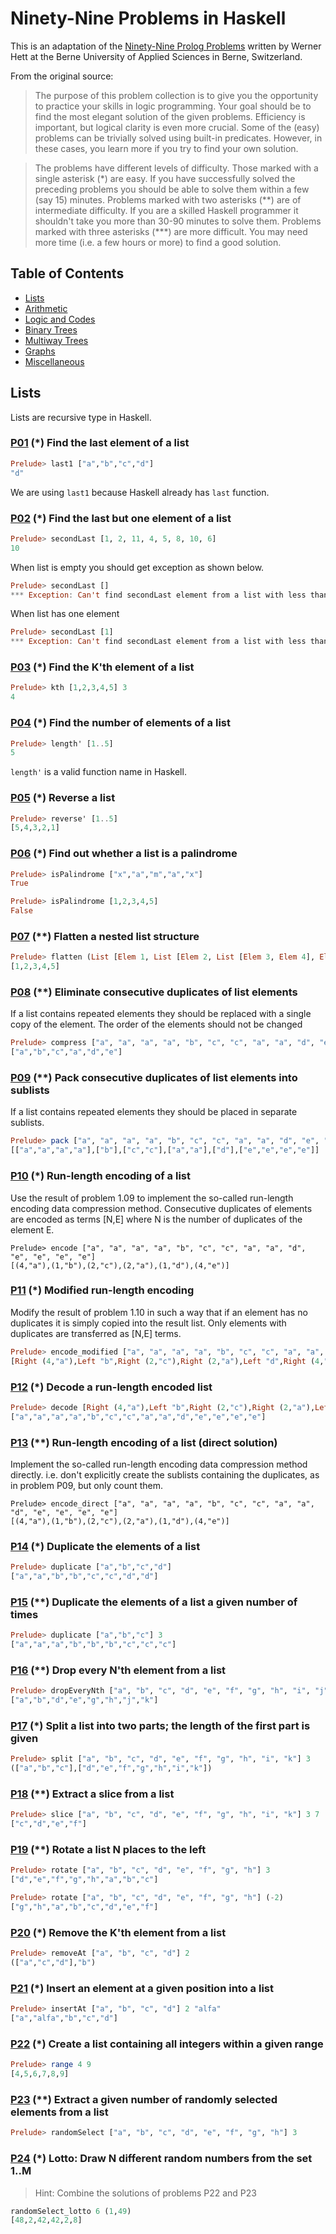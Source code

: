 # Ninety-Nine Problems in Haskell

This is an adaptation of the [Ninety-Nine Prolog Problems](https://sites.google.com/site/prologsite/prolog-problems) written by Werner Hett at the Berne University of Applied Sciences in Berne, Switzerland.

From the original source:

> The purpose of this problem collection is to give you the opportunity to practice your skills in logic programming. Your goal should be to find the most elegant solution of the given problems. Efficiency is important, but logical clarity is even more crucial. Some of the (easy) problems can be trivially solved using built-in predicates. However, in these cases, you learn more if you try to find your own solution.

> The problems have different levels of difficulty. Those marked with a single asterisk (\*) are easy. If you have successfully solved the preceding problems you should be able to solve them within a few (say 15) minutes. Problems marked with two asterisks (\*\*) are of intermediate difficulty. If you are a skilled Haskell programmer it shouldn't take you more than 30-90 minutes to solve them. Problems marked with three asterisks (\*\*\*) are more difficult. You may need more time (i.e. a few hours or more) to find a good solution.

## Table of Contents

* [Lists](#lists)
* [Arithmetic](#arithmetic)
* [Logic and Codes](#logic-and-codes)
* [Binary Trees](#binary-trees)
* [Multiway Trees](#multiway-trees)
* [Graphs](#graphs)
* [Miscellaneous](#miscellaneous)

## Lists

Lists are recursive type in Haskell.

### [P01](https://github.com/shekhargulati/99-problems/blob/master/haskell/lists/P01.hs) **(*) Find the last element of a list**

```haskell
Prelude> last1 ["a","b","c","d"]
"d"
```

We are using `last1` because Haskell already has `last` function.

### [P02](https://github.com/shekhargulati/99-problems/blob/master/haskell/lists/P02.hs) **(*) Find the last but one element of a list**

```haskell
Prelude> secondLast [1, 2, 11, 4, 5, 8, 10, 6]
10
```

When list is empty you should get exception as shown below.

```haskell
Prelude> secondLast []
*** Exception: Can't find secondLast element from a list with less than 2 elements
```

When list has one element

```haskell
Prelude> secondLast [1]
*** Exception: Can't find secondLast element from a list with less than 2 elements
```

### [P03](https://github.com/shekhargulati/99-problems/blob/master/haskell/lists/P03.hs) **(*) Find the K'th element of a list**

```haskell
Prelude> kth [1,2,3,4,5] 3
4
```

### [P04](https://github.com/shekhargulati/99-problems/blob/master/haskell/lists/P04.hs) **(*) Find the number of elements of a list**

```haskell
Prelude> length' [1..5]
5
```

`length'` is a valid function name in Haskell.

### [P05](https://github.com/shekhargulati/99-problems/blob/master/haskell/lists/P05.hs) **(*) Reverse a list**

```haskell
Prelude> reverse' [1..5]
[5,4,3,2,1]
```
### [P06](https://github.com/shekhargulati/99-problems/blob/master/haskell/lists/P06.hs) **(*) Find out whether a list is a palindrome**

```haskell
Prelude> isPalindrome ["x","a","m","a","x"]
True

Prelude> isPalindrome [1,2,3,4,5]
False
```

### [P07](https://github.com/shekhargulati/99-problems/blob/master/haskell/lists/P07.hs) **(\*\*) Flatten a nested list structure**

```haskell
Prelude> flatten (List [Elem 1, List [Elem 2, List [Elem 3, Elem 4], Elem 5]])
[1,2,3,4,5]
```

### [P08](https://github.com/shekhargulati/99-problems/blob/master/haskell/lists/P08.hs) **(\*\*) Eliminate consecutive duplicates of list elements**

If a list contains repeated elements they should be replaced with a single copy of the element. The order of the elements should not be changed

```haskell
Prelude> compress ["a", "a", "a", "a", "b", "c", "c", "a", "a", "d", "e", "e", "e", "e"]
["a","b","c","a","d","e"]
```

### [P09](https://github.com/shekhargulati/99-problems/blob/master/haskell/lists/P09.hs) **(\*\*) Pack consecutive duplicates of list elements into sublists**

If a list contains repeated elements they should be placed in separate sublists.

```haskell
Prelude> pack ["a", "a", "a", "a", "b", "c", "c", "a", "a", "d", "e", "e", "e", "e"]
[["a","a","a","a"],["b"],["c","c"],["a","a"],["d"],["e","e","e","e"]]
```

### [P10](https://github.com/shekhargulati/99-problems/blob/master/haskell/lists/P10.hs) **(*) Run-length encoding of a list**

Use the result of problem 1.09 to implement the so-called run-length encoding data compression method. Consecutive duplicates of elements are encoded as terms [N,E] where N is the number of duplicates of the element E.

```
Prelude> encode ["a", "a", "a", "a", "b", "c", "c", "a", "a", "d", "e", "e", "e", "e"]
[(4,"a"),(1,"b"),(2,"c"),(2,"a"),(1,"d"),(4,"e")]
```

### [P11](https://github.com/shekhargulati/99-problems/blob/master/haskell/lists/P11.hs) **(*) Modified run-length encoding**

Modify the result of problem 1.10 in such a way that if an element has no duplicates it is simply copied into the result list. Only elements with duplicates are transferred as [N,E] terms.

```haskell
Prelude> encode_modified ["a", "a", "a", "a", "b", "c", "c", "a", "a", "d", "e", "e", "e", "e"]
[Right (4,"a"),Left "b",Right (2,"c"),Right (2,"a"),Left "d",Right (4,"e")]
```

### [P12](https://github.com/shekhargulati/99-problems/blob/master/haskell/lists/P12.hs) **(*) Decode a run-length encoded list**

```haskell
Prelude> decode [Right (4,"a"),Left "b",Right (2,"c"),Right (2,"a"),Left "d",Right (4,"e")]
["a","a","a","a","b","c","c","a","a","d","e","e","e","e"]
```

### [P13](https://github.com/shekhargulati/99-problems/blob/master/haskell/lists/P13.hs) **(\*\*) Run-length encoding of a list (direct solution)**

Implement the so-called run-length encoding data compression method directly. i.e. don't explicitly create the sublists containing the duplicates, as in problem P09, but only count them.

```
Prelude> encode_direct ["a", "a", "a", "a", "b", "c", "c", "a", "a", "d", "e", "e", "e", "e"]
[(4,"a"),(1,"b"),(2,"c"),(2,"a"),(1,"d"),(4,"e")]
```

### [P14](https://github.com/shekhargulati/99-problems/blob/master/haskell/lists/P14.hs) **(*) Duplicate the elements of a list**

```haskell
Prelude> duplicate ["a","b","c","d"]
["a","a","b","b","c","c","d","d"]
```
### [P15](https://github.com/shekhargulati/99-problems/blob/master/haskell/lists/P15.hs) **(\*\*) Duplicate the elements of a list a given number of times**

```haskell
Prelude> duplicate ["a","b","c"] 3
["a","a","a","b","b","b","c","c","c"]
```

### [P16](https://github.com/shekhargulati/99-problems/blob/master/haskell/lists/P16.hs) **(\*\*) Drop every N'th element from a list**

```haskell
Prelude> dropEveryNth ["a", "b", "c", "d", "e", "f", "g", "h", "i", "j", "k"] 3
["a","b","d","e","g","h","j","k"]
```
### [P17](https://github.com/shekhargulati/99-problems/blob/master/haskell/lists/P17.hs) **(*) Split a list into two parts; the length of the first part is given**

```haskell
Prelude> split ["a", "b", "c", "d", "e", "f", "g", "h", "i", "k"] 3
(["a","b","c"],["d","e","f","g","h","i","k"])
```

### [P18](https://github.com/shekhargulati/99-problems/blob/master/haskell/lists/P18.hs) **(\*\*) Extract a slice from a list**

```haskell
Prelude> slice ["a", "b", "c", "d", "e", "f", "g", "h", "i", "k"] 3 7
["c","d","e","f"]
```

### [P19](https://github.com/shekhargulati/99-problems/blob/master/haskell/lists/P19.hs) **(\*\*) Rotate a list N places to the left**

```haskell
Prelude> rotate ["a", "b", "c", "d", "e", "f", "g", "h"] 3
["d","e","f","g","h","a","b","c"]

Prelude> rotate ["a", "b", "c", "d", "e", "f", "g", "h"] (-2)
["g","h","a","b","c","d","e","f"]
```

### [P20](https://github.com/shekhargulati/99-problems/blob/master/haskell/lists/P20.hs) **(*) Remove the K'th element from a list**

```haskell
Prelude> removeAt ["a", "b", "c", "d"] 2
(["a","c","d"],"b")
```

### [P21](https://github.com/shekhargulati/99-problems/blob/master/haskell/lists/P21.hs) **(*) Insert an element at a given position into a list**

```haskell
Prelude> insertAt ["a", "b", "c", "d"] 2 "alfa"
["a","alfa","b","c","d"]
```

### [P22](https://github.com/shekhargulati/99-problems/blob/master/haskell/lists/P22.hs) **(*) Create a list containing all integers within a given range**

```haskell
Prelude> range 4 9
[4,5,6,7,8,9]
```

### [P23](https://github.com/shekhargulati/99-problems/blob/master/haskell/lists/P23.hs) **(\*\*) Extract a given number of randomly selected elements from a list**

```haskell
Prelude> randomSelect ["a", "b", "c", "d", "e", "f", "g", "h"] 3
```

### [P24](https://github.com/shekhargulati/99-problems/blob/master/haskell/lists/P24.hs) **(*) Lotto: Draw N different random numbers from the set 1..M**

> Hint: Combine the solutions of problems P22 and P23

```haskell
randomSelect_lotto 6 (1,49)
[48,2,42,42,2,8]
```
